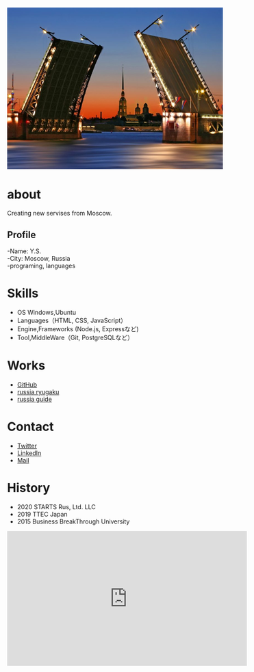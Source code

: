 ![profile](Sankt-Peterburg-ff-777x582.jpg)

# about 
Creating new servises from Moscow.

## Profile
-Name: Y.S.  
-City: Moscow, Russia  
-programing, languages  

# Skills
- OS Windows,Ubuntu
- Languages（HTML, CSS, JavaScript）
- Engine,Frameworks (Node.js, Expressなど)
- Tool,MiddleWare（Git, PostgreSQLなど）

# Works
- [GitHub](https://tyulenin.github.io/)
- [russia ryugaku](http://russia-ryugaku.ru/)  
- [russia guide](https://www.moscowguide411.com/)  

# Contact

- [Twitter](TwitterプロフィールのURL)
- [LinkedIn](LinkedInプロフィールのURL)
- [Mail](mailto:メールアドレス)

# History
- 2020 STARTS Rus, Ltd. LLC  
- 2019 TTEC Japan 
- 2015 Business BreakThrough University

<iframe width="560" height="315" src="https://www.youtube.com/embed/VN45wD2xfPE" frameborder="0" allow="accelerometer; autoplay; clipboard-write; encrypted-media; gyroscope; picture-in-picture" allowfullscreen></iframe>
